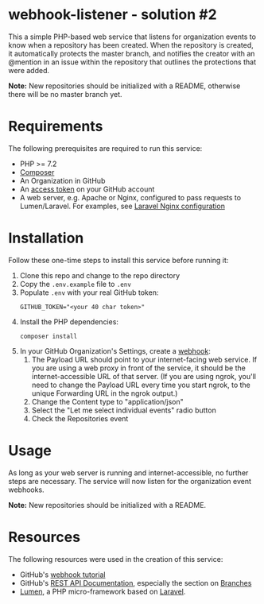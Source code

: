 # webhook-listener - solution #2

This a simple PHP-based web service that listens for organization events to know when a repository has been created.  When the repository is created, it automatically protects the master branch, and notifies the creator with an @mention in an issue within the repository that outlines the protections that were added.

**Note:** New repositories should be initialized with a README, otherwise there will be no master branch yet.

# Requirements
The following prerequisites are required to run this service:
* PHP >= 7.2
* [Composer](https://getcomposer.org)
* An Organization in GitHub
* An [access token](https://help.github.com/en/github/authenticating-to-github/creating-a-personal-access-token-for-the-command-line) on your GitHub account
* A web server, e.g. Apache or Nginx, configured to pass requests to Lumen/Laravel.  For examples, see [Laravel Nginx configuration](https://laravel.com/docs/6.x/deployment#nginx)

# Installation
Follow these one-time steps to install this service before running it:
1. Clone this repo and change to the repo directory
1. Copy the `.env.example` file to `.env`
1. Populate `.env` with your real GitHub token:
    ```
    GITHUB_TOKEN="<your 40 char token>"
    ```
1. Install the PHP dependencies:
    ```
    composer install
    ```
1. In your GitHub Organization's Settings, create a [webhook](https://developer.github.com/webhooks/):
   1. The Payload URL should point to your internet-facing web service.  If you are using a web proxy in front of the service, it should be the internet-accessible URL of that server.  (If you are using ngrok, you'll need to change the Payload URL every time you start ngrok, to the unique Forwarding URL in the ngrok output.)
   1. Change the Content type to "application/json"
   1. Select the "Let me select individual events" radio button
   1. Check the Repositories event

# Usage
As long as your web server is running and internet-accessible, no further steps are necessary. The service will now listen for the organization event webhooks.

**Note:** New repositories should be initialized with a README.

# Resources
The following resources were used in the creation of this service:
* GitHub's [webhook tutorial](https://developer.github.com/webhooks/)
* GitHub's [REST API Documentation](https://developer.github.com/v3/), especially the section on [Branches](https://developer.github.com/v3/repos/branches/)
* [Lumen](https://lumen.laravel.com), a PHP micro-framework based on [Laravel](https://laravel.com).
